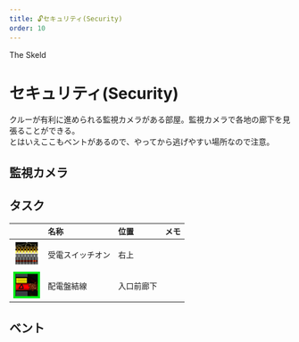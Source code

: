 ```yaml
---
title: 🔓セキュリティ(Security)
order: 10
---
```


<ImageCard height='auto' width='auto' src="../../assets/map_sk_base.png">
    The Skeld
</ImageCard>



# セキュリティ(Security)
クルーが有利に進められる監視カメラがある部屋。監視カメラで各地の廊下を見張ることができる。  
とはいえここもベントがあるので、やってから逃げやすい場所なので注意。

## 監視カメラ
<Layout>
<div>
<ImageCard height='auto' width='auto' src="../../assets/sec1.png" />
</div>
<div>
<ImageCard height='auto' width='auto' src="../../assets/sec2.png" />
</div>
</Layout>

## タスク
| | 名称 | 位置 | メモ |
| :-- | :-- | :-- | :-- |
| ![](../../assets/task_ele_power.png) | 受電スイッチオン | 右上 |  |
| ![](../../assets/task_line2.png) | 配電盤結線 | 入口前廊下 |  |

## ベント

